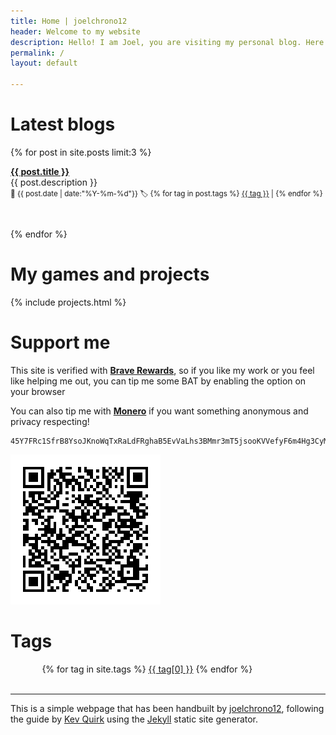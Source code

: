 ```yaml
---
title: Home | joelchrono12
header: Welcome to my website
description: Hello! I am Joel, you are visiting my personal blog. Here you can see some of my thoughts and ramblings about tech, gaming and my hobbies. I hope you enjoy your visit!
permalink: /
layout: default

---
```


# Latest blogs

{% for post in site.posts limit:3 %}
<p><strong><a href="{{ post.url }}"> {{ post.title }}</a></strong><br>
{{ post.description }}<br>
<small>
📅  {{ post.date | date:"%Y-%m-%d"}}
 🏷️
{% for tag in post.tags %}
 <a href="/tags/{{ tag }}">{{ tag }}</a> |
{% endfor %}
</small>

<br></p>
{% endfor %} 




# My games and projects

{% include projects.html %}

# Support me

This site is verified with **[Brave Rewards](https://brave.com/)**, so if you like my work or you feel like helping me out, you can tip me some BAT by enabling the option on your browser

You can also tip me with  **[Monero](https://getmonero.org)** if you want something anonymous and privacy respecting!

```
45Y7FRc1SfrB8YsoJKnoWqTxRaLdFRghaB5EvVaLhs3BMmr3mT5jsooKVVefyF6m4Hg3CyM24q7Ck6TrnbhWmmEMLVJmc1e
```
![Monero QR Code](./assets/img/monero)

# Tags

<div style="width: 80%; margin: 0 auto;">
{% for tag in site.tags %}
    <a href="/tags/{{ tag[0] }}/" style="font-size: {{ tag[1] | size | times: 1.5 | plus: 11 }}px">{{ tag[0] }}</a>  
{% endfor %} 
</div>
<br>

---

This is a simple webpage that has been handbuilt by [joelchrono12](/contact), following the guide by [Kev Quirk](https://kevq.uk) using the [Jekyll](https://jekyllrb.com) static site generator.

